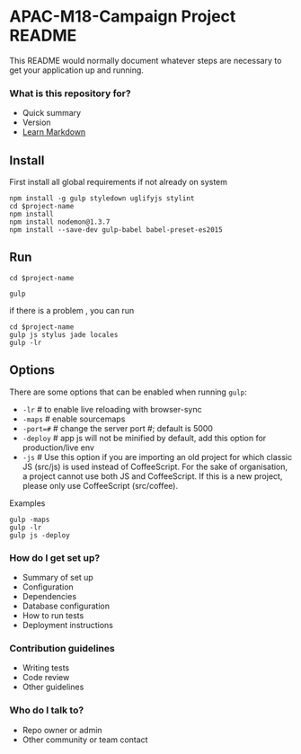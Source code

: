 # APAC-M18-Campaign Project README #

This README would normally document whatever steps are necessary to get your application up and running.

### What is this repository for? ###

* Quick summary
* Version
* [Learn Markdown](https://bitbucket.org/tutorials/markdowndemo)

Install
-------------
First install all global requirements if not already on system
```
npm install -g gulp styledown uglifyjs stylint
cd $project-name
npm install
npm install nodemon@1.3.7
npm install --save-dev gulp-babel babel-preset-es2015
```

Run
-------------

```
cd $project-name

gulp
```
if there is a problem , you can run
```
cd $project-name
gulp js stylus jade locales
gulp -lr
```

Options
-------------
There are some options that can be enabled when running `gulp`:  
- `-lr`   # to enable live reloading with browser-sync    
- `-maps` # enable sourcemaps    
- `-port=#` # change the server port #; default is 5000    
- `-deploy` # app js will not be minified by default, add this option for production/live env  
- `-js`   # Use this option if you are importing an old project for which classic JS (src/js) is used instead of CoffeeScript. For the sake of organisation, a project cannot use both JS and CoffeeScript. If this is a new project, please only use CoffeeScript (src/coffee).

Examples
```
gulp -maps
gulp -lr
gulp js -deploy
```

### How do I get set up? ###

* Summary of set up
* Configuration
* Dependencies
* Database configuration
* How to run tests
* Deployment instructions

### Contribution guidelines ###

* Writing tests
* Code review
* Other guidelines

### Who do I talk to? ###

* Repo owner or admin
* Other community or team contact